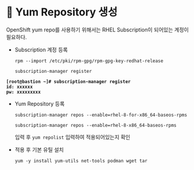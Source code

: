 # 🔖 Yum Repository 생성

OpenShift yum repo를 사용하기 위해서는 RHEL Subscription이 되어있는 계정이 필요하다.

*   Subscription 계정 등록

    `rpm --import /etc/pki/rpm-gpg/rpm-gpg-key-redhat-release`

    `subscription-manager register`

<pre><code><strong>[root@bastion ~]# subscription-manager register
</strong><strong>id: xxxxxx
</strong><strong>pw: xxxxxxxxx</strong></code></pre>

*   Yum Repository 등록

    `subscription-manager repos --enable=rhel-8-for-x86_64-baseos-rpms`

    `subscription-manager repos --enable=rhel-8-x86_64-baseos-rpms`

    입력 후 `yum repolist` 입력하여 적용되어있는지 확인
*   적용 후 기본 유틸 설치

    `yum -y install yum-utils net-tools podman wget tar`

